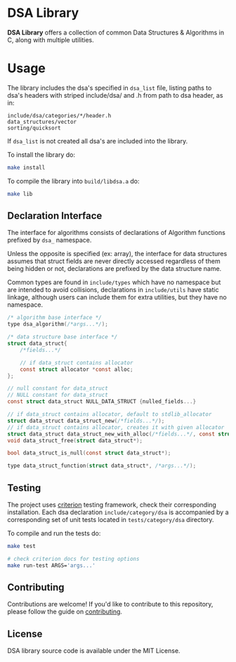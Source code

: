 # DSA Library

**DSA Library** offers a collection of common Data Structures & Algorithms
in C, along with multiple utilities.

# Usage

The library includes the dsa's specified in `dsa_list` file, listing paths to
dsa's headers with striped include/dsa/ and .h from path to dsa header, as in:
```
include/dsa/categories/*/header.h
data_structures/vector
sorting/quicksort
```
If `dsa_list` is not created all dsa's are included into the library.

To install the library do:
```bash
make install
```

To compile the library into `build/libdsa.a` do:
```bash
make lib
```

## Declaration Interface

The interface for algorithms consists of declarations of Algorithm functions
prefixed by `dsa_` namespace.

Unless the opposite is specified (ex: array), the interface for data structures
assumes that struct fields are never directly accessed regardless of them being
hidden or not, declarations are prefixed by the data structure name.

Common types are found in `include/types` which have no namespace but are
intended to avoid collisions, declarations in `include/utils` have static
linkage, although users can include them for extra utilities, but they have no
namespace.

```c
/* algorithm base interface */
type dsa_algorithm(/*args...*/);

/* data structure base interface */
struct data_struct{
    /*fields...*/

    // if data_struct contains allocator
    const struct allocator *const alloc;
};

// null constant for data_struct
// NULL constant for data_struct
const struct data_struct NULL_DATA_STRUCT {nulled_fields...}

// if data_struct contains allocator, default to stdlib_allocator
struct data_struct data_struct_new(/*fields...*/);
// if data_struct contains allocator, creates it with given allocator
struct data_struct data_struct_new_with_alloc(/*fields...*/, const struct* allocator);
void data_struct_free(struct data_struct*);

bool data_struct_is_null(const struct data_struct*);

type data_struct_function(struct data_struct*, /*args...*/);
```

## Testing

The project uses [criterion](https://github.com/Snaipe/Criterion) testing
framework, check their corresponding installation. Each dsa declaration
`include/category/dsa` is accompanied by a corresponding set of unit tests
located in `tests/category/dsa` directory.

To compile and run the tests do:
```bash
make test

# check criterion docs for testing options
make run-test ARGS='args...'
```

## Contributing

Contributions are welcome! If you'd like to contribute to this repository,
please follow the guide on [contributing](CONTRIBUTING.md).

## License

DSA library source code is available under the MIT License.
